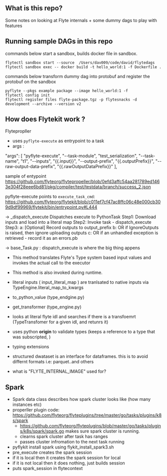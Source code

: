 ## What is this repo?

Some notes on looking at Flyte internals + some dummy dags to play with features


## Running sample DAGs in this repo

commands below start a sandbox, builds docker file in sandbox. 

```
flytectl sandbox start --source  /Users/dav009/code/david/flytedags
flytectl sandbox exec -- docker build -t hello_world:1 -f Dockerfile .
```

commands below transform dummy dag into protobuf and register the protobuf on the sandbox 

```
pyflyte --pkgs example package --image hello_world:1 -f
flytectl config init
flytectl register files flyte-package.tgz -p flytesnacks -d development --archive --version v2
```

## How does  Flytekit  work ?

Flytepropller
- uses `pyflyte-execute` as entrypoint to a task
- args :

 "args": [
          "pyflyte-execute",
          "--task-module",
          "test_serialization",
          "--task-name",
          "t1",
          "--inputs",
          "{{.input}}",
          "--output-prefix",
          "{{.outputPrefix}}",
          "--raw-output-data-prefix",
          "{{.rawOutputDataPrefix}}"
        ],

sample of entypoint
 https://github.com/flyteorg/flytepropeller/blob/0efd3affc54aa281789ed1463e304f28eee6bd81/pkg/compiler/test/testdata/branch/success_2.json


pyflyte-execute points to `execute_task_cmd`:
https://github.com/flyteorg/flytekit/blob/c011ef7cf47ac8ffc06c48e000cb309d9df99969/flytekit/bin/entrypoint.py#L444

-> _dispatch_execute
    Dispatches execute to PythonTask
        Step1: Download inputs and load into a literal map
        Step2: Invoke task - dispatch_execute
        Step3:
            a: [Optional] Record outputs to output_prefix
            b: OR if IgnoreOutputs is raised, then ignore uploading outputs
            c: OR if an unhandled exception is retrieved - record it as an errors.pb
    
    
-> base_Task.py : dispatch_execute is where the big thing appens

- This method translates Flyte's Type system based input values and invokes the actual call to the executor
- This method is also invoked during runtime.
- literal inputs ( input_literal_map ) are tranlsated to native inputs via   TypeEngine.literal_map_to_kwargs
- to_python_value (type_endgine.py)
- get_transformer (type_engine.py)
 - looks at literal flyte idl and searches if there is a transfoemrt (TypeTransfomer for a given idl, and retunrs it)
 - uses python __origin__ to validate types (keeps a reference to a type that was subscripted,
)
  - typing extensions
  
- structured dwataset is an interface for dataframes. this is to avoid differnt formats i.e: parquet..and others


- what is "FLYTE_INTERNAL_IMAGE" used for?

## Spark

- Spark data class describes how spark cluster looks like (how many instances etc)
- properller plugin code: https://github.com/flyteorg/flyteplugins/tree/master/go/tasks/plugins/k8s/spark
   - https://github.com/flyteorg/flyteplugins/blob/master/go/tasks/plugins/k8s/spark/spark.go makes sure spark cluster is running.
   - clearns spark cluster after task has ranges
   - passes cluster infromation to the next task running
- pyflykit install spark using flykit_install_spark3.sh
- pre_execute creates the spark session 
 - if it is local then it creates the spark session for local
 - if it is not local then it does nothing, just builds session
 - puts spark_session in flytecontext

